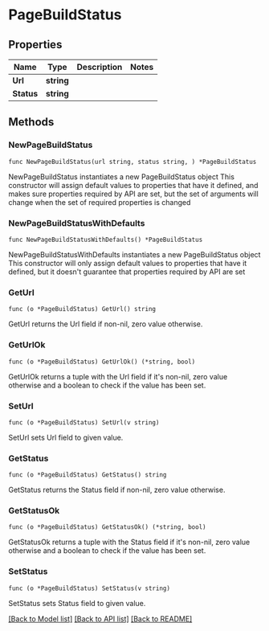 # PageBuildStatus

## Properties

Name | Type | Description | Notes
------------ | ------------- | ------------- | -------------
**Url** | **string** |  | 
**Status** | **string** |  | 

## Methods

### NewPageBuildStatus

`func NewPageBuildStatus(url string, status string, ) *PageBuildStatus`

NewPageBuildStatus instantiates a new PageBuildStatus object
This constructor will assign default values to properties that have it defined,
and makes sure properties required by API are set, but the set of arguments
will change when the set of required properties is changed

### NewPageBuildStatusWithDefaults

`func NewPageBuildStatusWithDefaults() *PageBuildStatus`

NewPageBuildStatusWithDefaults instantiates a new PageBuildStatus object
This constructor will only assign default values to properties that have it defined,
but it doesn't guarantee that properties required by API are set

### GetUrl

`func (o *PageBuildStatus) GetUrl() string`

GetUrl returns the Url field if non-nil, zero value otherwise.

### GetUrlOk

`func (o *PageBuildStatus) GetUrlOk() (*string, bool)`

GetUrlOk returns a tuple with the Url field if it's non-nil, zero value otherwise
and a boolean to check if the value has been set.

### SetUrl

`func (o *PageBuildStatus) SetUrl(v string)`

SetUrl sets Url field to given value.


### GetStatus

`func (o *PageBuildStatus) GetStatus() string`

GetStatus returns the Status field if non-nil, zero value otherwise.

### GetStatusOk

`func (o *PageBuildStatus) GetStatusOk() (*string, bool)`

GetStatusOk returns a tuple with the Status field if it's non-nil, zero value otherwise
and a boolean to check if the value has been set.

### SetStatus

`func (o *PageBuildStatus) SetStatus(v string)`

SetStatus sets Status field to given value.



[[Back to Model list]](../README.md#documentation-for-models) [[Back to API list]](../README.md#documentation-for-api-endpoints) [[Back to README]](../README.md)


